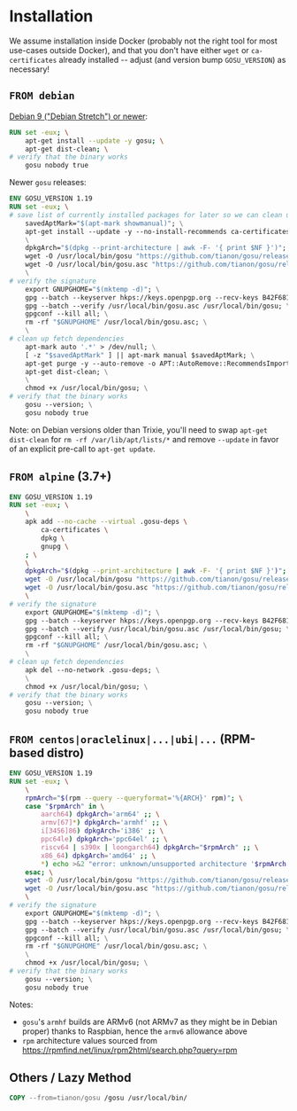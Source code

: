 # Installation

We assume installation inside Docker (probably not the right tool for most use-cases outside Docker), and that you don't have either `wget` or `ca-certificates` already installed -- adjust (and version bump `GOSU_VERSION`) as necessary!

## `FROM debian`

[Debian 9 ("Debian Stretch") or newer](https://packages.debian.org/gosu):

```dockerfile
RUN set -eux; \
	apt-get install --update -y gosu; \
	apt-get dist-clean; \
# verify that the binary works
	gosu nobody true
```

Newer `gosu` releases:

```dockerfile
ENV GOSU_VERSION 1.19
RUN set -eux; \
# save list of currently installed packages for later so we can clean up
	savedAptMark="$(apt-mark showmanual)"; \
	apt-get install --update -y --no-install-recommends ca-certificates gnupg wget; \
	\
	dpkgArch="$(dpkg --print-architecture | awk -F- '{ print $NF }')"; \
	wget -O /usr/local/bin/gosu "https://github.com/tianon/gosu/releases/download/$GOSU_VERSION/gosu-$dpkgArch"; \
	wget -O /usr/local/bin/gosu.asc "https://github.com/tianon/gosu/releases/download/$GOSU_VERSION/gosu-$dpkgArch.asc"; \
	\
# verify the signature
	export GNUPGHOME="$(mktemp -d)"; \
	gpg --batch --keyserver hkps://keys.openpgp.org --recv-keys B42F6819007F00F88E364FD4036A9C25BF357DD4; \
	gpg --batch --verify /usr/local/bin/gosu.asc /usr/local/bin/gosu; \
	gpgconf --kill all; \
	rm -rf "$GNUPGHOME" /usr/local/bin/gosu.asc; \
	\
# clean up fetch dependencies
	apt-mark auto '.*' > /dev/null; \
	[ -z "$savedAptMark" ] || apt-mark manual $savedAptMark; \
	apt-get purge -y --auto-remove -o APT::AutoRemove::RecommendsImportant=false; \
	apt-get dist-clean; \
	\
	chmod +x /usr/local/bin/gosu; \
# verify that the binary works
	gosu --version; \
	gosu nobody true
```

Note: on Debian versions older than Trixie, you'll need to swap `apt-get dist-clean` for `rm -rf /var/lib/apt/lists/*` and remove `--update` in favor of an explicit pre-call to `apt-get update`.

## `FROM alpine` (3.7+)

```dockerfile
ENV GOSU_VERSION 1.19
RUN set -eux; \
	\
	apk add --no-cache --virtual .gosu-deps \
		ca-certificates \
		dpkg \
		gnupg \
	; \
	\
	dpkgArch="$(dpkg --print-architecture | awk -F- '{ print $NF }')"; \
	wget -O /usr/local/bin/gosu "https://github.com/tianon/gosu/releases/download/$GOSU_VERSION/gosu-$dpkgArch"; \
	wget -O /usr/local/bin/gosu.asc "https://github.com/tianon/gosu/releases/download/$GOSU_VERSION/gosu-$dpkgArch.asc"; \
	\
# verify the signature
	export GNUPGHOME="$(mktemp -d)"; \
	gpg --batch --keyserver hkps://keys.openpgp.org --recv-keys B42F6819007F00F88E364FD4036A9C25BF357DD4; \
	gpg --batch --verify /usr/local/bin/gosu.asc /usr/local/bin/gosu; \
	gpgconf --kill all; \
	rm -rf "$GNUPGHOME" /usr/local/bin/gosu.asc; \
	\
# clean up fetch dependencies
	apk del --no-network .gosu-deps; \
	\
	chmod +x /usr/local/bin/gosu; \
# verify that the binary works
	gosu --version; \
	gosu nobody true
```

## `FROM centos|oraclelinux|...|ubi|...` (RPM-based distro)

```dockerfile
ENV GOSU_VERSION 1.19
RUN set -eux; \
	\
	rpmArch="$(rpm --query --queryformat='%{ARCH}' rpm)"; \
	case "$rpmArch" in \
		aarch64) dpkgArch='arm64' ;; \
		armv[67]*) dpkgArch='armhf' ;; \
		i[3456]86) dpkgArch='i386' ;; \
		ppc64le) dpkgArch='ppc64el' ;; \
		riscv64 | s390x | loongarch64) dpkgArch="$rpmArch" ;; \
		x86_64) dpkgArch='amd64' ;; \
		*) echo >&2 "error: unknown/unsupported architecture '$rpmArch'"; exit 1 ;; \
	esac; \
	wget -O /usr/local/bin/gosu "https://github.com/tianon/gosu/releases/download/$GOSU_VERSION/gosu-$dpkgArch"; \
	wget -O /usr/local/bin/gosu.asc "https://github.com/tianon/gosu/releases/download/$GOSU_VERSION/gosu-$dpkgArch.asc"; \
	\
# verify the signature
	export GNUPGHOME="$(mktemp -d)"; \
	gpg --batch --keyserver hkps://keys.openpgp.org --recv-keys B42F6819007F00F88E364FD4036A9C25BF357DD4; \
	gpg --batch --verify /usr/local/bin/gosu.asc /usr/local/bin/gosu; \
	gpgconf --kill all; \
	rm -rf "$GNUPGHOME" /usr/local/bin/gosu.asc; \
	\
	chmod +x /usr/local/bin/gosu; \
# verify that the binary works
	gosu --version; \
	gosu nobody true
```

Notes:

- `gosu`'s `armhf` builds are ARMv6 (not ARMv7 as they might be in Debian proper) thanks to Raspbian, hence the `armv6` allowance above
- `rpm` architecture values sourced from https://rpmfind.net/linux/rpm2html/search.php?query=rpm

## Others / Lazy Method

```dockerfile
COPY --from=tianon/gosu /gosu /usr/local/bin/
```
